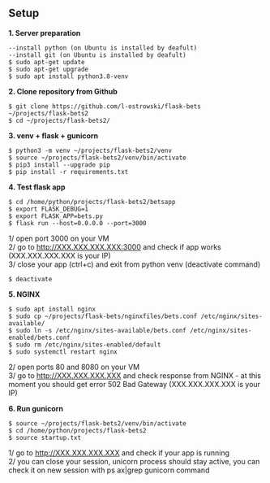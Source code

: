 ## Setup


<b>1. Server preparation</b>  

```
--install python (on Ubuntu is installed by deafult)  
--install git (on Ubuntu is installed by deafult)  
$ sudo apt-get update  
$ sudo apt-get upgrade  
$ sudo apt install python3.8-venv  
```

<b>2. Clone repository from Github</b>  

```
$ git clone https://github.com/l-ostrowski/flask-bets ~/projects/flask-bets2  
$ cd ~/projects/flask-bets2/  
```

<b>3. venv + flask + gunicorn</b>

```
$ python3 -m venv ~/projects/flask-bets2/venv    
$ source ~/projects/flask-bets2/venv/bin/activate  
$ pip3 install --upgrade pip  
$ pip install -r requirements.txt
```

<b>4. Test flask app</b>    

```
$ cd /home/python/projects/flask-bets2/betsapp  
$ export FLASK_DEBUG=1  
$ export FLASK_APP=bets.py  
$ flask run --host=0.0.0.0 --port=3000  
```

1/ open port 3000 on your VM    
2/ go to http://XXX.XXX.XXX.XXX:3000 and check if app works (XXX.XXX.XXX.XXX is your IP)  
3/ close your app (ctrl+c) and exit from python venv (deactivate command)

```
$ deactivate 
```

<b>5. NGINX</b> 

```
$ sudo apt install nginx  
$ sudo cp ~/projects/flask-bets/nginxfiles/bets.conf /etc/nginx/sites-available/
$ sudo ln -s /etc/nginx/sites-available/bets.conf /etc/nginx/sites-enabled/bets.conf
$ sudo rm /etc/nginx/sites-enabled/default  
$ sudo systemctl restart nginx  
```

2/ open ports 80 and 8080 on your VM    
3/ go to http://XXX.XXX.XXX.XXX and check response from NGINX - at this moment you should get error 502 Bad Gateway (XXX.XXX.XXX.XXX is your IP) 

<b>6. Run gunicorn</b>   

```
$ source ~/projects/flask-bets2/venv/bin/activate  
$ cd /home/python/projects/flask-bets2  
$ source startup.txt  
```

1/ go to http://XXX.XXX.XXX.XXX and check if your app is running  
2/ you can close your session, unicorn process should stay active, you can check it on new session with  ps ax|grep gunicorn command 
